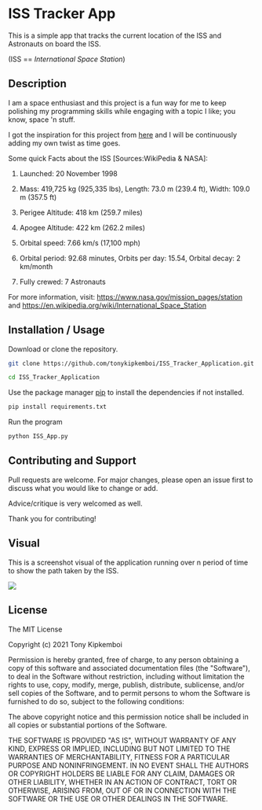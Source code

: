 # ISS Tracker App

This is a simple app that tracks the current location of the ISS and Astronauts on board the ISS.

(ISS == _International Space Station_)

## Description

I am a space enthusiast and this project is a fun way for me to keep polishing my programming skills while engaging with 
a topic I like; you know, space 'n stuff.

I got the inspiration for this project from [here](https://projects.raspberrypi.org/en/projects/where-is-the-space-station) 
and I will be continuously adding my own twist as time goes.

Some quick Facts about the ISS [Sources:WikiPedia & NASA]:

1. Launched: 20 November 1998

2. Mass: 419,725 kg (925,335 lbs), Length: 73.0 m (239.4 ft), Width: 109.0 m (357.5 ft)

3. Perigee Altitude: 418 km (259.7 miles)

4. Apogee Altitude: 422 km (262.2 miles)

5. Orbital speed: 7.66 km/s (17,100 mph)

6. Orbital period: 92.68 minutes, Orbits per day: 15.54, Orbital decay: 2 km/month

7. Fully crewed: 7 Astronauts


For more information, visit: https://www.nasa.gov/mission_pages/station and https://en.wikipedia.org/wiki/International_Space_Station

## Installation / Usage

Download or clone the repository.

```bash
git clone https://github.com/tonykipkemboi/ISS_Tracker_Application.git 
```
```bash
cd ISS_Tracker_Application
```

Use the package manager [pip](https://pip.pypa.io/en/stable/) to install the dependencies if not installed.

```bash
pip install requirements.txt
```
Run the program 

```bash
python ISS_App.py
```

## Contributing and Support

Pull requests are welcome. For major changes, please open an issue first to discuss what you would like to change or add.

Advice/critique is very welcomed as well.

Thank you for contributing!

## Visual

This is a screenshot visual of the application running over n period of time to show the path taken by the ISS.

![](https://github.com/tonykipkemboi/ISS_Tracker_Project/blob/master/static_visual.JPG?raw=true)

## License

The MIT License 

Copyright (c) 2021 Tony Kipkemboi

Permission is hereby granted, free of charge, to any person obtaining a copy of this software and associated documentation files (the "Software"), to deal in the Software without restriction, including without limitation the rights to use, copy, modify, merge, publish, distribute, sublicense, and/or sell copies of the Software, and to permit persons to whom the Software is furnished to do so, subject to the following conditions:

The above copyright notice and this permission notice shall be included in all copies or substantial portions of the Software.

THE SOFTWARE IS PROVIDED "AS IS", WITHOUT WARRANTY OF ANY KIND, EXPRESS OR IMPLIED, INCLUDING BUT NOT LIMITED TO THE WARRANTIES OF MERCHANTABILITY, FITNESS FOR A PARTICULAR PURPOSE AND NONINFRINGEMENT. IN NO EVENT SHALL THE AUTHORS OR COPYRIGHT HOLDERS BE LIABLE FOR ANY CLAIM, DAMAGES OR OTHER LIABILITY, WHETHER IN AN ACTION OF CONTRACT, TORT OR OTHERWISE, ARISING FROM, OUT OF OR IN CONNECTION WITH THE SOFTWARE OR THE USE OR OTHER DEALINGS IN THE SOFTWARE.


